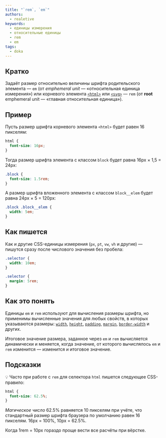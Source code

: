 ```yaml
---
title: "`rem`, `em`"
authors:
  - realetive
keywords:
  - единицы измерения
  - относительные единицы
  - rem
  - em
tags:
  - doka
---
```


## Кратко

Задаёт размер относительно величины шрифта родительского элемента — `em` (от *emphemeral unit* — «относительная единица измерения») или корневого элемента [`<html>`](/html/html) или [`<svg>`](/html/svg) — `rem` (от **root** emphemeral unit — «главная относительная единица»).

## Пример

Пусть размер шрифта корневого элемента `<html>` будет равен 16 пикселям:

```css
html {
  font-size: 16px;
}
```

Тогда размер шрифта элемента с классом `block` будет равна 16px × 1,5 = 24px:

```css
.block {
  font-size: 1.5rem;
}
```

А размер шрифта вложенного элемента с классом `block__elem` будет равна 24px × 5 = 120px:

```css
.block .block__elem {
  width: 5em;
}
```

## Как пишется

Как и другие CSS-единицы измерения (`px`, `pt`, `vw`, `vh` и другие) — пишутся сразу после числового значения без пробела:

```css
.selector {
  width: 10em;
}

.selector {
  margin: 5rem;
}
```

## Как это понять

Единицы `em` и `rem` используют для вычисления размеры шрифта, но применимы вычисленные значения для любых свойств, в которых указываются размеры: [`width`](/css/width), [`height`](/css/height), [`padding`](/css/padding), [`margin`](/css/margin), [`border-width`](/css/border) и других.

Итоговое значение размера, заданное через `em` и `rem` вычисляется динамически и меняется, когда значение, от которого вычислялось `em` и `rem` изменится — изменится и итоговое значение.

## Подсказки

💡 Часто при работе с `rem` для селектора `html` пишется следующее CSS-правило:

```css
html {
  font-size: 62.5%;
}
```

_Магическое число_ 62.5% равняется 10 пикселям при учёте, что стандартный размер шрифта браузера по умолчанию равен 16 пикселям. 16px = 100%, 10px = 62.5%.

Когда 1rem = 10px гораздо проще вести все расчёты при вёрстке.
